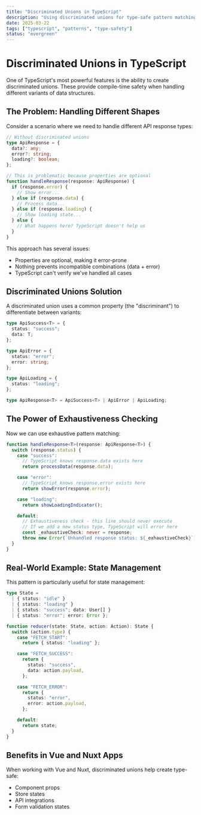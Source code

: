 ```yaml
---
title: "Discriminated Unions in TypeScript"
description: "Using discriminated unions for type-safe pattern matching"
date: 2025-03-22
tags: ["typescript", "patterns", "type-safety"]
status: "evergreen"
---
```


# Discriminated Unions in TypeScript

One of TypeScript's most powerful features is the ability to create discriminated unions. These provide compile-time safety when handling different variants of data structures.

## The Problem: Handling Different Shapes

Consider a scenario where we need to handle different API response types:

```typescript
// Without discriminated unions
type ApiResponse = {
  data?: any;
  error?: string;
  loading?: boolean;
};

// This is problematic because properties are optional
function handleResponse(response: ApiResponse) {
  if (response.error) {
    // Show error...
  } else if (response.data) {
    // Process data...
  } else if (response.loading) {
    // Show loading state...
  } else {
    // What happens here? TypeScript doesn't help us
  }
}
```

This approach has several issues:

- Properties are optional, making it error-prone
- Nothing prevents incompatible combinations (data + error)
- TypeScript can't verify we've handled all cases

## Discriminated Unions Solution

A discriminated union uses a common property (the "discriminant") to differentiate between variants:

```typescript
type ApiSuccess<T> = {
  status: "success";
  data: T;
};

type ApiError = {
  status: "error";
  error: string;
};

type ApiLoading = {
  status: "loading";
};

type ApiResponse<T> = ApiSuccess<T> | ApiError | ApiLoading;
```

## The Power of Exhaustiveness Checking

Now we can use exhaustive pattern matching:

```typescript
function handleResponse<T>(response: ApiResponse<T>) {
  switch (response.status) {
    case "success":
      // TypeScript knows response.data exists here
      return processData(response.data);

    case "error":
      // TypeScript knows response.error exists here
      return showError(response.error);

    case "loading":
      return showLoadingIndicator();

    default:
      // Exhaustiveness check - this line should never execute
      // If we add a new status type, TypeScript will error here
      const _exhaustiveCheck: never = response;
      throw new Error(`Unhandled response status: ${_exhaustiveCheck}`);
  }
}
```

## Real-World Example: State Management

This pattern is particularly useful for state management:

```typescript
type State =
  | { status: "idle" }
  | { status: "loading" }
  | { status: "success"; data: User[] }
  | { status: "error"; error: Error };

function reducer(state: State, action: Action): State {
  switch (action.type) {
    case "FETCH_START":
      return { status: "loading" };

    case "FETCH_SUCCESS":
      return {
        status: "success",
        data: action.payload,
      };

    case "FETCH_ERROR":
      return {
        status: "error",
        error: action.payload,
      };

    default:
      return state;
  }
}
```

## Benefits in Vue and Nuxt Apps

When working with Vue and Nuxt, discriminated unions help create type-safe:

- Component props
- Store states
- API integrations
- Form validation states
